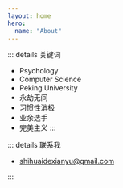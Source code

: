 ```yaml
---
layout: home
hero:
  name: "About" 
---
```


::: details 关键词
- Psychology
- Computer Science
- Peking University
- 永劫无间
- 习惯性消极
- 业余选手
- 完美主义
:::

::: details 联系我

- shihuaidexianyu@gmail.com

:::
